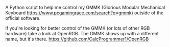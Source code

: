 A Python script to help me control my GMMK (Glorious Modular Mechanical Keyboard https://www.pcgamingrace.com/search?q=gmmk) outside of the official software.


If you're looking for better control of the GMMK (or lots of other RGB hardware) take a look at OpenRGB. The GMMK shows up with a different name, but it's there. https://github.com/CalcProgrammer1/OpenRGB
